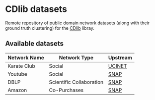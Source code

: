 # CDlib datasets

Remote repository of public domain network datasets (along with their ground truth clustering) for the [CDlib](https://github.com/GiulioRossetti/cdlib) libray.

## Available datasets

Network Name | Network Type | Upstream 
------------ | ------------- | -------------
Karate Club | Social | [UCINET](http://vlado.fmf.uni-lj.si/pub/networks/data/Ucinet/UciData.htm)
Youtube | Social | [SNAP](https://snap.stanford.edu/data/com-Youtube.html)
DBLP | Scientific Collaboration | [SNAP](https://snap.stanford.edu/data/com-DBLP.html)
Amazon | Co-Purchases |  [SNAP](https://snap.stanford.edu/data/com-Amazon.html)
